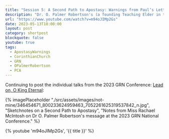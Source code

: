 ```yaml
---
title: "Session 5: A Second Path to Apostasy: Warnings from Paul’s Letters to Corinthian Church"
description: "Dr. O. Palmer Robertson's (a founding Teaching Elder in the Presbyterian Church in America) message from the 2023 Gospel Reformation Network."
url: "https://www.youtube.com/watch?v=m94oJIMp2Gs"
date: 2023-05-13T18:00:00
layout: post
category: shortpost
blockquote: false
youtube: true
tags:
  - ApostasyWarnings
  - CorinthianChurch
  - GRN
  - OPalmerRobertson
  - PCA
---
```

Continuing to post the individual talks from the 2023 GRN Conference: [Lead on, O King Eternal](/blog/grn-conference-lead-on-o-king-eternal/):

{% imagePlaceholder "./src/assets/images/not-mine/346454671_800233624959463_7052261625319537842_n.jpg", "Sketchnotes on a Second Path to Apostasy", "Notes from Miss Rachael McIntosh on Dr O. Palmer Robertson's message at the 2023 GRN National Conference." %}

{% youtube 'm94oJIMp2Gs', '{{ title }}' %}
